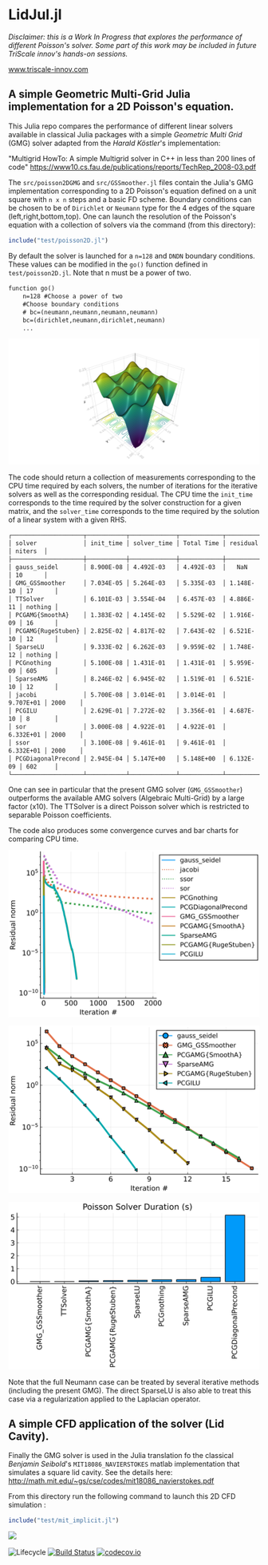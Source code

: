 # LidJul.jl

*Disclaimer: this is a Work In Progress that explores the performance of different Poisson's solver. Some part of this work may be included in future TriScale innov's hands-on sessions.*

www.triscale-innov.com

## A simple Geometric Multi-Grid Julia implementation for a 2D Poisson's equation. 
This Julia repo compares the performance of different linear solvers available in classical Julia packages with a simple *Geometric Multi Grid* (GMG) solver adapted from the *Harald Köstler*'s implementation:

"Multigrid HowTo: A simple Multigrid solver in C++ in less than 200 lines of code"
https://www10.cs.fau.de/publications/reports/TechRep_2008-03.pdf

The `src/poisson2DGMG` and `src/GSSmoother.jl` files contain the Julia's GMG implementation  corresponding to a 2D Poisson's equation defined on a unit square with `n x n` steps and a basic FD scheme. Boundary conditions can be chosen to be of `Dirichlet` or `Neumann` type for the 4 edges of the square (left,right,bottom,top). One can launch the
resolution of the Poisson's equation with a collection of solvers via the command (from this directory):


```julia
include("test/poisson2D.jl")
```

By default the solver is launched for a `n=128` and `DNDN` boundary conditions. These values can be modified in the `go()` function defined in `test/poisson2D.jl`. Note that n must be a power of two.

```
function go()
    n=128 #Choose a power of two
    #Choose boundary conditions 
    # bc=(neumann,neumann,neumann,neumann)
    bc=(dirichlet,neumann,dirichlet,neumann)
    ...
```

![](docs/figs/makie128DNDN.png)


The code should return a collection of measurements corresponding to the CPU time required by each solvers, the number of iterations for the iterative solvers as well as the corresponding residual. The CPU time the `init_time` corresponds to the time required by the solver construction for a given matrix, and the `solver_time` corresponds to the time required by the solution of a linear system with a given RHS.



```
┌────────────────────┬───────────┬─────────────┬────────────┬───────────┬─────────┐
│ solver             │ init_time │ solver_time │ Total Time │ residual  │ niters  │
├────────────────────┼───────────┼─────────────┼────────────┼───────────┼─────────┤
│ gauss_seidel       │ 8.900E-08 │ 4.492E-03   │ 4.492E-03  │   NaN     │ 10      │
│ GMG_GSSmoother     │ 7.034E-05 │ 5.264E-03   │ 5.335E-03  │ 1.148E-10 │ 17      │
│ TTSolver           │ 6.101E-03 │ 3.554E-04   │ 6.457E-03  │ 4.886E-11 │ nothing │
│ PCGAMG{SmoothA}    │ 1.383E-02 │ 4.145E-02   │ 5.529E-02  │ 1.916E-09 │ 16      │
│ PCGAMG{RugeStuben} │ 2.825E-02 │ 4.817E-02   │ 7.643E-02  │ 6.521E-10 │ 12      │
│ SparseLU           │ 9.333E-02 │ 6.262E-03   │ 9.959E-02  │ 1.748E-12 │ nothing │
│ PCGnothing         │ 5.100E-08 │ 1.431E-01   │ 1.431E-01  │ 5.959E-09 │ 605     │
│ SparseAMG          │ 8.246E-02 │ 6.945E-02   │ 1.519E-01  │ 6.521E-10 │ 12      │
│ jacobi             │ 5.700E-08 │ 3.014E-01   │ 3.014E-01  │ 9.707E+01 │ 2000    │
│ PCGILU             │ 2.629E-01 │ 7.272E-02   │ 3.356E-01  │ 4.687E-10 │ 8       │
│ sor                │ 3.000E-08 │ 4.922E-01   │ 4.922E-01  │ 6.332E+01 │ 2000    │
│ ssor               │ 3.100E-08 │ 9.461E-01   │ 9.461E-01  │ 6.332E+01 │ 2000    │
│ PCGDiagonalPrecond │ 2.945E-04 │ 5.147E+00   │ 5.148E+00  │ 6.132E-09 │ 602     │
└────────────────────┴───────────┴─────────────┴────────────┴───────────┴─────────┘
```
One can see in particular that the present GMG solver (`GMG_GSSmoother`) outperforms the available AMG solvers (Algebraic Multi-Grid) by a large factor (x10). The TTSolver is a direct Poisson solver which is restricted to separable Poisson coefficients. 

The code also produces some convergence curves and bar charts for comparing CPU time. 


![](docs/figs/allconvergence_128DNDN.svg)

![](docs/figs/fastconvergence_128DNDN.svg)

![](docs/figs/time_converge_128DNDN_all.svg)

Note that the full Neumann case can be treated by several iterative methods (including the present GMG). The direct SparseLU is also able to treat this case via a regularization applied to the Laplacian operator. 

## A simple CFD application of the solver (Lid Cavity). 

Finally the GMG solver is used in the Julia translation fo the classical *Benjamin Seibold*'s `MIT18086_NAVIERSTOKES` matlab implementation that simulates a square lid cavity. See the details here: 
http://math.mit.edu/~gs/cse/codes/mit18086_navierstokes.pdf


From this directory run the following command to launch this 2D CFD simulation :


```julia
include("test/mit_implicit.jl")
```


![](docs/figs/test.gif)




![Lifecycle](https://img.shields.io/badge/lifecycle-experimental-orange.svg)<!--
![Lifecycle](https://img.shields.io/badge/lifecycle-maturing-blue.svg)
![Lifecycle](https://img.shields.io/badge/lifecycle-stable-green.svg)
![Lifecycle](https://img.shields.io/badge/lifecycle-retired-orange.svg)
![Lifecycle](https://img.shields.io/badge/lifecycle-archived-red.svg)
![Lifecycle](https://img.shields.io/badge/lifecycle-dormant-blue.svg) -->
[![Build Status](https://travis-ci.com/{GHUSER}/LidJul.jl.svg?branch=master)](https://travis-ci.com/{GHUSER}/LidJul.jl)
[![codecov.io](http://codecov.io/github/{GHUSER}/LidJul.jl/coverage.svg?branch=master)](http://codecov.io/github/{GHUSER}/LidJul.jl?branch=master)
